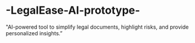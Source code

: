 # -LegalEase-AI-prototype-
"AI-powered tool to simplify legal documents, highlight risks, and provide personalized insights.”
